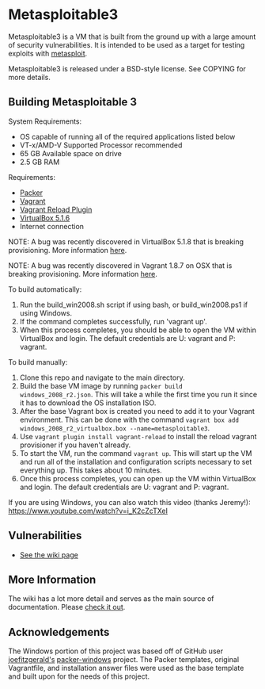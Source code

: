 # Metasploitable3

Metasploitable3 is a VM that is built from the ground up with a large amount of security vulnerabilities. It is intended to be used as a target for testing exploits with [metasploit](https://github.com/rapid7/metasploit-framework).

Metasploitable3 is released under a BSD-style license. See COPYING for more details.

## Building Metasploitable 3
System Requirements:
* OS capable of running all of the required applications listed below
* VT-x/AMD-V Supported Processor recommended
* 65 GB Available space on drive
* 2.5 GB RAM

Requirements:

* [Packer](https://www.packer.io/intro/getting-started/setup.html)
* [Vagrant](https://www.vagrantup.com/docs/installation/)
* [Vagrant Reload Plugin](https://github.com/aidanns/vagrant-reload#installation)
* [VirtualBox 5.1.6](https://www.virtualbox.org/wiki/Downloads)
* Internet connection

NOTE: A bug was recently discovered in VirtualBox 5.1.8 that is breaking provisioning. More information [here](https://github.com/rapid7/metasploitable3/issues/41).

NOTE: A bug was recently discovered in Vagrant 1.8.7 on OSX that is breaking provisioning. More information [here](https://github.com/rapid7/metasploitable3/issues/43).

To build automatically:

1. Run the build_win2008.sh script if using bash, or build_win2008.ps1 if using Windows.
2. If the command completes successfully, run 'vagrant up'.
3. When this process completes, you should be able to open the VM within VirtualBox and login. The default credentials are U: vagrant and P: vagrant.

To build manually:

1. Clone this repo and navigate to the main directory.
2. Build the base VM image by running `packer build windows_2008_r2.json`. This will take a while the first time you run it since it has to download the OS installation ISO.
3. After the base Vagrant box is created you need to add it to your Vagrant environment. This can be done with the command `vagrant box add windows_2008_r2_virtualbox.box --name=metasploitable3`.
4. Use `vagrant plugin install vagrant-reload` to install the reload vagrant provisioner if you haven't already.
5. To start the VM, run the command `vagrant up`. This will start up the VM and run all of the installation and configuration scripts necessary to set everything up. This takes about 10 minutes.
6. Once this process completes, you can open up the VM within VirtualBox and login. The default credentials are U: vagrant and P: vagrant.

If you are using Windows, you can also watch this video (thanks Jeremy!):
https://www.youtube.com/watch?v=i_K2cZcTXeI

## Vulnerabilities
* [See the wiki page](https://github.com/rapid7/metasploitable3/wiki/Vulnerabilities)

## More Information
The wiki has a lot more detail and serves as the main source of documentation. Please [check it out](https://github.com/rapid7/metasploitable3/wiki/).

## Acknowledgements
The Windows portion of this project was based off of GitHub user [joefitzgerald's](https://github.com/joefitzgerald) [packer-windows](https://github.com/joefitzgerald/packer-windows) project.
The Packer templates, original Vagrantfile, and installation answer files were used as the base template and built upon for the needs of this project.
